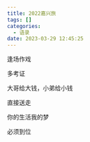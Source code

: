 ```yaml
---
title: 2022嘉兴旅
tags: []
categories:
  - 语录
date: 2023-03-29 12:45:25
---
```


逢场作戏 

多考证 

大哥给大钱，小弟给小钱 

直接送走 

你的生活我的梦 

必须到位
